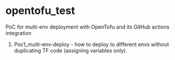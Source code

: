 # opentofu_test
PoC for multi-env deployment with OpenTofu and its GitHub actions integration


1. Poc1_multi-env-deploy - how to deploy to different envs without duplicating TF code (assigning variables only).